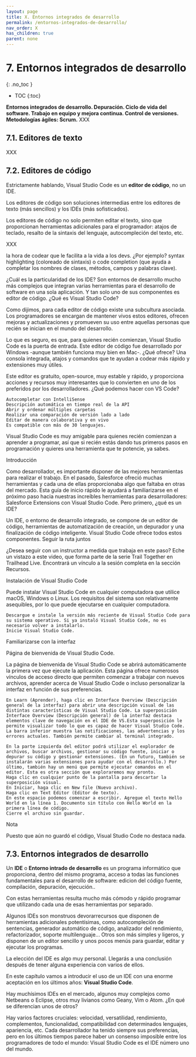 ```yaml
---
layout: page
title: X. Entornos integrados de desarrollo
permalink: /entornos-integrados-de-desarrollo/
nav_order: X
has_children: true
parent: none
---
```


# 7. Entornos integrados de desarrollo
{: .no_toc }

- TOC
{:toc}

**Entornos integrados de desarrollo. Depuración. Ciclo de vida del software. Trabajo en equipo y mejora continua. Control de versiones. Metodologías ágiles: Scrum.**
XXX

## 7.1. Editores de texto

XXX

## 7.2. Editores de código

Estrictamente hablando, Visual Studio Code es un **editor de código**, no un IDE.

Los editores de código son soluciones intermedias entre los editores de texto (más sencillos) y los IDEs (más sofisticados).

Los editores de código no solo permiten editar el texto, sino que proporcionan herramientas adicionales para el programador: atajos de teclado, resalto de la sintaxis del lenguaje, autocompleción del texto, etc.

XXX

 la hora de codear que le facilita a la vida a los devs. ¿Por ejemplo? syntax highlighting (coloreado de sintaxis) o code completion (que ayuda a completar los nombres de clases, métodos, campos y palabras clave).

¿Cuál es la particularidad de los IDE? Son entornos de desarrollo mucho más complejos que integran varias herramientas para el desarrollo de software en una sola aplicación. Y tan solo uno de sus componentes es editor de código.
¿Qué es Visual Studio Code?

Como dijimos, para cada editor de código existe una subcultura asociada. Los programadores se encargan de mantener vivos estos editores, ofrecen mejoras y actualizaciones y promueven su uso entre aquellas personas que recién se inician en el mundo del desarrollo.

Lo que es seguro, es que, para quienes recién comienzan, Visual Studio Code es la puerta de entrada. Este editor de código fue desarrollado por Windows -aunque también funciona muy bien en Mac-. ¿Qué ofrece? Una consola integrada, atajos y comandos que te ayudan a codear más rápido y extensiones muy útiles.

Este editor es gratuito, open-source, muy estable y rápido, y proporciona acciones y recursos muy interesantes que lo convierten en uno de los preferidos por los desarrolladores.
¿Qué podemos hacer con VS Code?

    Autocompletar con IntelliSense
    Descripción automática en tiempo real de la API
    Abrir y ordenar múltiples carpetas
    Realizar una comparación de versión lado a lado
    Editar de manera colaborativa y en vivo
    Es compatible con más de 30 lenguajes.

Visual Studio Code es muy amigable para quienes recién comienzan a aprender a programar, así que si recién estás dando tus primeros pasos en programación y quieres una herramienta que te potencie, ya sabes.

Introducción

Como desarrollador, es importante disponer de las mejores herramientas para realizar el trabajo. En el pasado, Salesforce ofreció muchas herramientas y cada una de ellas proporcionaba algo que faltaba en otras del mercado. Esta guía de inicio rápido le ayudará a familiarizarse en el próximo paso hacia nuestras increíbles herramientas para desarrolladores: Salesforce Extensions con Visual Studio Code.
Pero primero, ¿qué es un IDE?

Un IDE, o entorno de desarrollo integrado, se compone de un editor de código, herramientas de automatización de creación, un depurador y una finalización de código inteligente. Visual Studio Code ofrece todos estos componentes.
Seguir la ruta juntos

¿Desea seguir con un instructor a medida que trabaja en este paso? Eche un vistazo a este video, que forma parte de la serie Trail Together en Trailhead Live. Encontrará un vínculo a la sesión completa en la sección Recursos. 

Instalación de Visual Studio Code

Puede instalar Visual Studio Code en cualquier computadora que utilice macOS, Windows o Linux. Los requisitos del sistema son relativamente asequibles, por lo que puede ejecutarse en cualquier computadora.

    Descargue e instale la versión más reciente de Visual Studio Code para su sistema operativo. Si ya instaló Visual Studio Code, no es necesario volver a instalarlo.
    Inicie Visual Studio Code.

Familiarizarse con la interfaz

Página de bienvenida de Visual Studio Code.

La página de bienvenida de Visual Studio Code se abrirá automáticamente la primera vez que ejecute la aplicación. Esta página ofrece numerosos vínculos de acceso directo que permiten comenzar a trabajar con nuevos archivos, aprender acerca de Visual Studio Code o incluso personalizar la interfaz en función de sus preferencias. 

    En Learn (Aprender), haga clic en Interface Overview (Descripción general de la interfaz) para abrir una descripción visual de las distintas características de Visual Studio Code. La superposición Interface Overview (Descripción general) de la interfaz destaca elementos clave de navegación en el IDE de VS.Esta superposición le permite visualizar todo lo que es capaz de hacer Visual Studio Code. La barra inferior muestra las notificaciones, las advertencias y los errores actuales. También permite cambiar al terminal integrado.

    En la parte izquierda del editor podrá utilizar el explorador de archivos, buscar archivos, gestionar su código fuente, iniciar o depurar su código y gestionar extensiones. (En un futuro, también se instalarán varias extensiones para ayudar con el desarrollo.) Por último, también hay un menú que permite ejecutar comandos en el editor. Esta es otra sección que exploraremos muy pronto.
    Haga clic en cualquier punto de la pantalla para descartar la superposición visual.
    En Iniciar, haga clic en New file (Nuevo archivo).
    Haga clic en Text Editor (Editor de texto).
    En este espacio podemos comenzar a escribir. Agregue el texto Hello World en la línea 1. Documento sin título con Hello World en la primera línea de código.
    Cierre el archivo sin guardar.

Nota

Puesto que aún no guardó el código, Visual Studio Code no destaca nada.


## 7.3. Entornos integrados de desarrollo

Un **IDE** o **Entorno intrado de desarrollo** es un programa informático que proporciona, dentro del mismo programa, acceso a todas las funciones fundamentales para el desarrollo de software: edicion del código fuente, compilación, depuración, ejecución..

Con estas herramientas resulta mucho más cómodo y rápido programar que utilizando cada una de esas herramientas por separado.

Algunos IDEs son monstruos devorarrecursos que disponen de herramientas adicionales potentísimas, como autocompleción de sentencias, generador automático de código, analizador del rendimiento, refactorizador, soporte multilenguaje... Otros son más simples y ligeros, y disponen de un editor sencillo y unos pocos menús para guardar, editar y ejecutar los programas.

La elección del IDE es algo muy personal. Llegarás a una conclusión después de tener alguna experiencia con varios de ellos.

En este capítulo vamos a introducir el uso de un IDE con una enorme aceptación en los últimos años: **Visual Studio Code**.

Hay muchísimos IDEs en el mercado, algunos muy complejos como Netbeans o Eclipse, otros muy livianos como Geany, Vim o Atom. ¿En qué se diferencian unos de otros?

Hay varios factores cruciales: velocidad, versatilidad, rendimiento, complementos, funcionalidad, compatibilidad con determinados lenguajes, apariencia, etc. Cada desarrollador ha tenido siempre sus preferencias, pero en los últimos tiempos parece haber un consenso imposible entre los programadores de todo el mundo: Visual Studio Code es el IDE número uno del mundo.

